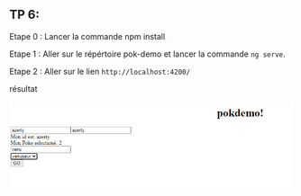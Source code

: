 ## TP 6:

Etape 0 : Lancer la commande npm install

Etape 1 : Aller sur le répértoire pok-demo et lancer la commande `ng serve`. 

Etape 2 : Aller sur le lien `http://localhost:4200/`

résultat

![](images/pokemon.PNG)
